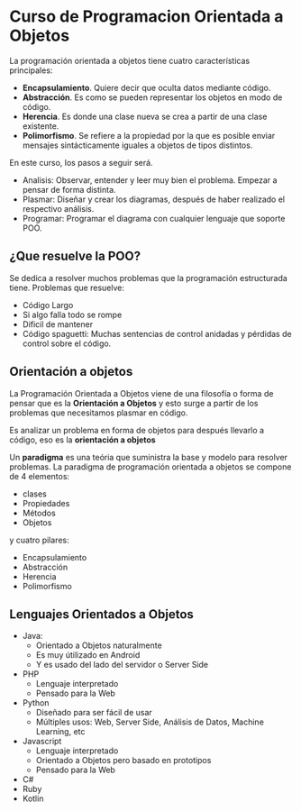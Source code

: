 # Curso de Programacion Orientada a Objetos

La programación orientada a objetos tiene cuatro características principales:
* **Encapsulamiento**. Quiere decir que oculta datos mediante código.
* **Abstracción**. Es como se pueden representar los objetos en modo de código.
* **Herencia**. Es donde una clase nueva se crea a partir de una clase existente.
* **Polimorfismo**. Se refiere a la propiedad por la que es posible enviar mensajes sintácticamente iguales a objetos de tipos distintos.

En este curso, los pasos a seguir será.
- Analisis: Observar, entender y leer muy bien el problema. Empezar a pensar de forma distinta.
- Plasmar: Diseñar y crear los diagramas, después de haber realizado el respectivo análisis.
- Programar: Programar el diagrama con cualquier lenguaje que soporte POO.

## ¿Que resuelve la POO?
Se dedica a resolver muchos problemas que la programación estructurada tiene. Problemas que resuelve:
- Código Largo
- Si algo falla todo se rompe
- Dificil de mantener
- Código spaguetti: Muchas sentencias de control anidadas y pérdidas de control sobre el código.

## Orientación a objetos
La Programación Orientada a Objetos viene de una filosofía o forma de pensar que es la **Orientación a Objetos** y esto surge a partir de los problemas que necesitamos plasmar en código.

Es analizar un problema en forma de objetos para después llevarlo a código, eso es la **orientación a objetos**

Un **paradigma** es una teória que suministra la base y modelo para resolver problemas. La paradigma de programación orientada a objetos se compone de 4 elementos:
* clases
* Propiedades
* Métodos
* Objetos

y cuatro pilares:
* Encapsulamiento
* Abstracción
* Herencia
* Polimorfismo

## Lenguajes Orientados a Objetos
* Java:
    - Orientado a Objetos naturalmente
    - Es muy útilizado en Android
    - Y es usado del lado del servidor o Server Side
* PHP
    - Lenguaje interpretado
    - Pensado para la Web
* Python
    - Diseñado para ser fácil de usar
    - Múltiples usos: Web, Server Side, Análisis de Datos, Machine Learning, etc
* Javascript
    - Lenguaje interpretado
    - Orientado a Objetos pero basado en prototipos
    - Pensado para la Web
* C#
* Ruby
* Kotlin